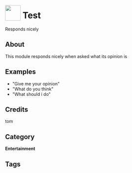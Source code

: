 # <img src="https://raw.githack.com/FortAwesome/Font-Awesome/master/svgs/solid/robot.svg" card_color="#40DBB0" width="50" height="50" style="vertical-align:bottom"/> Test
Responds nicely

## About
This module responds nicely when asked what its opinion is

## Examples
* "Give me your opinion"
* "What do you think"
* "What should i do"

## Credits
tom

## Category
**Entertainment**

## Tags

